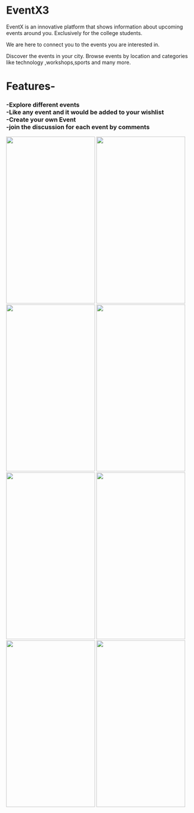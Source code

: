 # EventX3

EventX is an innovative platform that shows information about upcoming events around you. Exclusively for the college students.

We are here to connect you to the events you are interested in. 

Discover the events in your city. Browse events by location and categories like technology ,workshops,sports and many more.


# Features-

<h3>-Explore different events</br>
-Like any event and it would be added to your wishlist</br>
-Create your own Event</br>
-join the discussion for each event by comments</br></h3>



<img src="https://github.com/nishantsingh1814/EventX3/blob/master/WhatsApp%20Image%202017-05-11%20at%2018.38.39%20(1).jpeg" height="450" width="240">
<img src="https://github.com/nishantsingh1814/EventX3/blob/master/WhatsApp%20Image%202017-05-01%20at%2013.47.17%20(8).jpeg" height="450" width="240">

<img src="https://github.com/nishantsingh1814/EventX3/blob/master/WhatsApp%20Image%202017-05-01%20at%2013.47.17%20(7).jpeg" height="450" width="240">

<img src="https://github.com/nishantsingh1814/EventX3/blob/master/WhatsApp%20Image%202017-05-01%20at%2013.47.18%20(3).jpeg" height="450" width="240">

<img src="https://github.com/nishantsingh1814/EventX3/blob/master/WhatsApp%20Image%202017-05-01%20at%2013.47.17%20(6).jpeg" height="450" width="240">

<img src="https://github.com/nishantsingh1814/EventX3/blob/master/WhatsApp%20Image%202017-05-01%20at%2013.47.17%20(5).jpeg" height="450" width="240">

<img src="https://github.com/nishantsingh1814/EventX3/blob/master/WhatsApp%20Image%202017-05-01%20at%2013.47.18%20(4).jpeg" height="450" width="240">





<img src="https://github.com/nishantsingh1814/EventX3/blob/master/WhatsApp%20Image%202017-05-01%20at%2013.47.17%20(9).jpeg" height="450" width="240">

